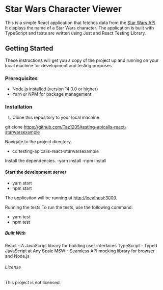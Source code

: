 # Star Wars Character Viewer

This is a simple React application that fetches data from the [Star Wars API](https://swapi.dev/). It displays the name of a Star Wars character. The application is built with TypeScript and tests are written using Jest and React Testing Library.

## Getting Started

These instructions will get you a copy of the project up and running on your local machine for development and testing purposes.

### Prerequisites

- Node.js installed (version 14.0.0 or higher)
- Yarn or NPM for package management

### Installation

1. Clone this repository to your local machine.

git clone <https://github.com/Taz1205/testing-apicalls-react-starwarsexample>

Navigate to the project directory.

- cd testing-apicalls-react-starwarsexample

Install the dependencies.
-yarn install
-npm install

#### Start the development server

- yarn start
- npm start

The application will be running at <http://localhost:3000>.

Running the tests
To run the tests, use the following command:

- yarn test
- npm test

##### Built With

React - A JavaScript library for building user interfaces
TypeScript - Typed JavaScript at Any Scale
MSW - Seamless API mocking library for browser and Node.js

###### License

This project is not licensed.
